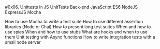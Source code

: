 #0x06. Unittests in JS
UnitTests
Back-end
JavaScript
ES6
NodeJS
ExpressJS
Mocha

How to use Mocha to write a test suite
How to use different assertion libraries (Node or Chai)
How to present long test suites
When and how to use spies
When and how to use stubs
What are hooks and when to use them
Unit testing with Async functions
How to write integration tests with a small node server
